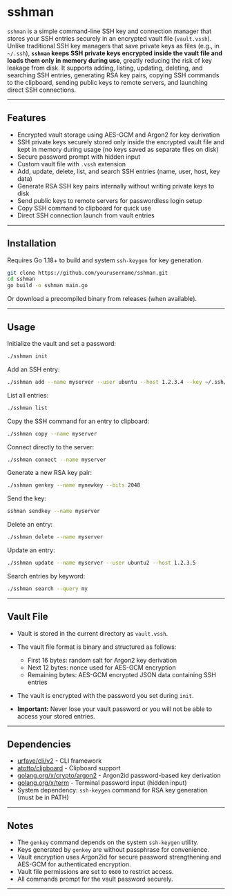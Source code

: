 # sshman

`sshman` is a simple command-line SSH key and connection manager that stores your SSH entries securely in an encrypted vault file (`vault.vssh`). Unlike traditional SSH key managers that save private keys as files (e.g., in `~/.ssh`), **`sshman` keeps SSH private keys encrypted inside the vault file and loads them only in memory during use**, greatly reducing the risk of key leakage from disk. It supports adding, listing, updating, deleting, and searching SSH entries, generating RSA key pairs, copying SSH commands to the clipboard, sending public keys to remote servers, and launching direct SSH connections.

---

## Features

* Encrypted vault storage using AES-GCM and Argon2 for key derivation
* SSH private keys securely stored only inside the encrypted vault file and kept in memory during usage (no keys saved as separate files on disk)
* Secure password prompt with hidden input
* Custom vault file with `.vssh` extension
* Add, update, delete, list, and search SSH entries (name, user, host, key data)
* Generate RSA SSH key pairs internally without writing private keys to disk
* Send public keys to remote servers for passwordless login setup
* Copy SSH command to clipboard for quick use
* Direct SSH connection launch from vault entries

---

## Installation

Requires Go 1.18+ to build and system `ssh-keygen` for key generation.

```bash
git clone https://github.com/yourusername/sshman.git
cd sshman
go build -o sshman main.go
```

Or download a precompiled binary from releases (when available).

---

## Usage

Initialize the vault and set a password:

```bash
./sshman init
```

Add an SSH entry:

```bash
./sshman add --name myserver --user ubuntu --host 1.2.3.4 --key ~/.ssh/myserver.key
```

List all entries:

```bash
./sshman list
```

Copy the SSH command for an entry to clipboard:

```bash
./sshman copy --name myserver
```

Connect directly to the server:

```bash
./sshman connect --name myserver
```

Generate a new RSA key pair:

```bash
./sshman genkey --name mynewkey --bits 2048
```

Send the key:
```bash
sshman sendkey --name myserver
```


Delete an entry:

```bash
./sshman delete --name myserver
```

Update an entry:

```bash
./sshman update --name myserver --user ubuntu2 --host 1.2.3.5
```

Search entries by keyword:

```bash
./sshman search --query my
```

---

## Vault File

* Vault is stored in the current directory as `vault.vssh`.
* The vault file format is binary and structured as follows:

  * First 16 bytes: random salt for Argon2 key derivation
  * Next 12 bytes: nonce used for AES-GCM encryption
  * Remaining bytes: AES-GCM encrypted JSON data containing SSH entries
* The vault is encrypted with the password you set during `init`.
* **Important:** Never lose your vault password or you will not be able to access your stored entries.

---

## Dependencies

* [urfave/cli/v2](https://github.com/urfave/cli) - CLI framework
* [atotto/clipboard](https://github.com/atotto/clipboard) - Clipboard support
* [golang.org/x/crypto/argon2](https://pkg.go.dev/golang.org/x/crypto/argon2) - Argon2id password-based key derivation
* [golang.org/x/term](https://pkg.go.dev/golang.org/x/term) - Terminal password input (hidden input)
* System dependency: `ssh-keygen` command for RSA key generation (must be in PATH)

---

## Notes

* The `genkey` command depends on the system `ssh-keygen` utility.
* Keys generated by `genkey` are without passphrase for convenience.
* Vault encryption uses Argon2id for secure password strengthening and AES-GCM for authenticated encryption.
* Vault file permissions are set to `0600` to restrict access.
* All commands prompt for the vault password securely.

---
